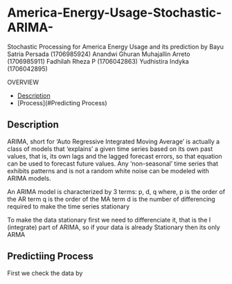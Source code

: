 # America-Energy-Usage-Stochastic-ARIMA-
Stochastic Processing for America Energy Usage and its prediction
by
Bayu Satria Persada              (1706985924)
Anandwi Ghuran Muhajallin Arreto (1706985911)
Fadhilah Rheza P                 (1706042863) 
Yudhistira Indyka                (1706042895)

OVERVIEW

* [Description](#Description)
* [Process](#Predicting Process)

## Description

ARIMA, short for ‘Auto Regressive Integrated Moving Average’ is actually a class of models that ‘explains’ a given time series based on its own past values, that is, its own lags and the lagged forecast errors, so that equation can be used to forecast future values. Any ‘non-seasonal’ time series that exhibits patterns and is not a random white noise can be modeled with ARIMA models.

An ARIMA model is characterized by 3 terms: p, d, q 
where,
p is the order of the AR term
q is the order of the MA term
d is the number of differencing required to make the time series stationary

To make the data stationary first we need to differenciate it, that is the I (integrate) part of ARIMA, so if your data is already Stationary then its only ARMA

## Predictiing Process

First we check the data by
